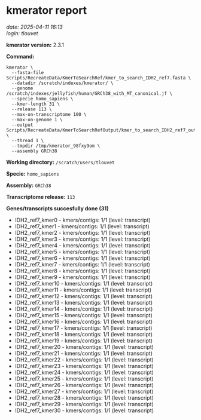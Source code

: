 # kmerator report
*date: 2025-04-11 16:13*  
*login: tlouvet*

**kmerator version:** 2.3.1

**Command:**

```
kmerator \
  --fasta-file Scripts/RecreateData/KmerToSearchRef/kmer_to_search_IDH2_ref7.fasta \
  --datadir /scratch/indexes/kmerator/ \
  --genome /scratch/indexes/jellyfish/human/GRCh38_with_MT_canonical.jf \
  --specie homo_sapiens \
  --kmer-length 31 \
  --release 113 \
  --max-on-transcriptome 100 \
  --max-on-genome 1 \
  --output Scripts/RecreateData/KmerToSearchRefOutput/kmer_to_search_IDH2_ref7_output \
  --thread 1 \
  --tmpdir /tmp/kmerator_98fxy9om \
  --assembly GRCh38
```

**Working directory:** `/scratch/users/tlouvet`

**Specie:** `homo_sapiens`

**Assembly:** `GRCh38`

**Transcriptome release:** `113`

**Genes/transcripts succesfully done (31)**

- IDH2_ref7_kmer0 - kmers/contigs: 1/1 (level: transcript)
- IDH2_ref7_kmer1 - kmers/contigs: 1/1 (level: transcript)
- IDH2_ref7_kmer2 - kmers/contigs: 1/1 (level: transcript)
- IDH2_ref7_kmer3 - kmers/contigs: 1/1 (level: transcript)
- IDH2_ref7_kmer4 - kmers/contigs: 1/1 (level: transcript)
- IDH2_ref7_kmer5 - kmers/contigs: 1/1 (level: transcript)
- IDH2_ref7_kmer6 - kmers/contigs: 1/1 (level: transcript)
- IDH2_ref7_kmer7 - kmers/contigs: 1/1 (level: transcript)
- IDH2_ref7_kmer8 - kmers/contigs: 1/1 (level: transcript)
- IDH2_ref7_kmer9 - kmers/contigs: 1/1 (level: transcript)
- IDH2_ref7_kmer10 - kmers/contigs: 1/1 (level: transcript)
- IDH2_ref7_kmer11 - kmers/contigs: 1/1 (level: transcript)
- IDH2_ref7_kmer12 - kmers/contigs: 1/1 (level: transcript)
- IDH2_ref7_kmer13 - kmers/contigs: 1/1 (level: transcript)
- IDH2_ref7_kmer14 - kmers/contigs: 1/1 (level: transcript)
- IDH2_ref7_kmer15 - kmers/contigs: 1/1 (level: transcript)
- IDH2_ref7_kmer16 - kmers/contigs: 1/1 (level: transcript)
- IDH2_ref7_kmer17 - kmers/contigs: 1/1 (level: transcript)
- IDH2_ref7_kmer18 - kmers/contigs: 1/1 (level: transcript)
- IDH2_ref7_kmer19 - kmers/contigs: 1/1 (level: transcript)
- IDH2_ref7_kmer20 - kmers/contigs: 1/1 (level: transcript)
- IDH2_ref7_kmer21 - kmers/contigs: 1/1 (level: transcript)
- IDH2_ref7_kmer22 - kmers/contigs: 1/1 (level: transcript)
- IDH2_ref7_kmer23 - kmers/contigs: 1/1 (level: transcript)
- IDH2_ref7_kmer24 - kmers/contigs: 1/1 (level: transcript)
- IDH2_ref7_kmer25 - kmers/contigs: 1/1 (level: transcript)
- IDH2_ref7_kmer26 - kmers/contigs: 1/1 (level: transcript)
- IDH2_ref7_kmer27 - kmers/contigs: 1/1 (level: transcript)
- IDH2_ref7_kmer28 - kmers/contigs: 1/1 (level: transcript)
- IDH2_ref7_kmer29 - kmers/contigs: 1/1 (level: transcript)
- IDH2_ref7_kmer30 - kmers/contigs: 1/1 (level: transcript)
